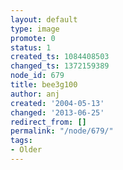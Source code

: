 ```yaml
---
layout: default
type: image
promote: 0
status: 1
created_ts: 1084408503
changed_ts: 1372159389
node_id: 679
title: bee3g100
author: anj
created: '2004-05-13'
changed: '2013-06-25'
redirect_from: []
permalink: "/node/679/"
tags:
- Older
---
```


